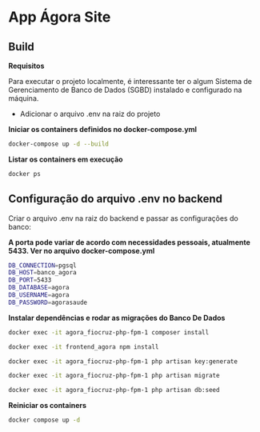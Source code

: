 # App Ágora Site
## Build 

**Requisitos** 

Para executar o projeto localmente, é interessante ter o algum Sistema de Gerenciamento de Banco de Dados (SGBD) instalado e configurado na máquina. 

- Adicionar o arquivo .env na raiz do projeto 

**Iniciar os containers definidos no docker-compose.yml**
```sh
docker-compose up -d --build
```

**Listar os containers em execução**
```sh
docker ps
```

## Configuração do arquivo .env no backend

Criar o arquivo .env na raiz do backend e passar as configurações do banco:

**A porta pode variar de acordo com necessidades pessoais, atualmente 5433. Ver no arquivo docker-compose.yml**
```sh
DB_CONNECTION=pgsql
DB_HOST=banco_agora
DB_PORT=5433
DB_DATABASE=agora
DB_USERNAME=agora
DB_PASSWORD=agorasaude
```

**Instalar dependências e rodar as migrações do Banco De Dados**
```sh
docker exec -it agora_fiocruz-php-fpm-1 composer install 
```
```sh
docker exec -it frontend_agora npm install
```
```sh
docker exec -it agora_fiocruz-php-fpm-1 php artisan key:generate

docker exec -it agora_fiocruz-php-fpm-1 php artisan migrate

docker exec -it agora_fiocruz-php-fpm-1 php artisan db:seed
```

**Reiniciar os containers**
```sh
docker compose up -d
```